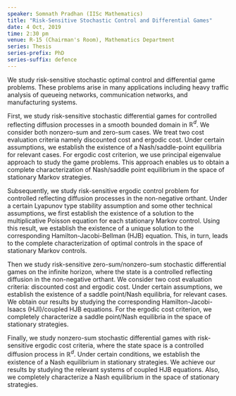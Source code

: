 ```yaml
---
speaker: Somnath Pradhan (IISc Mathematics)
title: "Risk-Sensitive Stochastic Control and Differential Games"
date: 4 Oct, 2019
time: 2:30 pm
venue: R-15 (Chairman's Room), Mathematics Department
series: Thesis
series-prefix: PhD
series-suffix: defence
---
```

We study risk-sensitive stochastic optimal control and differential game
problems. These problems arise in many applications including heavy traffic
analysis of queueing networks, communication networks, and manufacturing systems.

First, we study risk-sensitive stochastic differential games for controlled
reflecting diffusion processes in a smooth bounded domain in $\mathbb{R}^{d}$.
We consider both nonzero-sum and zero-sum cases. We treat two cost evaluation
criteria namely discounted cost and ergodic cost. Under certain assumptions,
we establish the existence of a Nash/saddle-point equilibria for relevant cases.
For ergodic cost criterion, we use principal eigenvalue approach to study the
game problems. This approach enables us to obtain a complete characterization
of Nash/saddle point equilibrium in the space of stationary Markov strategies.

Subsequently, we study risk-sensitive ergodic control problem for controlled
reflecting diffusion processes in the non-negative orthant. Under a certain
Lyapunov type stability assumption and some other technical assumptions, we
first establish the existence of a solution to the multiplicative Poisson
equation for each stationary Markov control.  Using this result, we establish
the existence of a unique solution to the corresponding Hamilton-Jacobi-Bellman
(HJB) equation. This, in turn, leads to the complete characterization of optimal
controls in the space of stationary Markov controls.

Then we study risk-sensitive zero-sum/nonzero-sum stochastic differential games
on the infinite horizon, where the state is a controlled reflecting diffusion
in the non-negative orthant. We consider two cost evaluation criteria:
discounted cost and ergodic cost. Under certain assumptions, we establish the
existence of a saddle point/Nash equilibria, for relevant cases. We obtain our
results by studying the corresponding Hamilton-Jacobi-Isaacs (HJI)/coupled HJB
equations. For the ergodic cost criterion, we completely characterize a saddle
point/Nash equilibria in the space of stationary strategies.

Finally, we study nonzero-sum stochastic differential games with risk-sensitive
ergodic cost criteria, where the state space is a controlled diffusion process
in $\mathbb{R}^{d}.$ Under certain conditions, we establish the existence of a
Nash equilibrium in stationary strategies. We achieve our results by studying
the relevant systems of coupled HJB equations. Also, we completely characterize
a Nash equilibrium in the space of stationary strategies.
